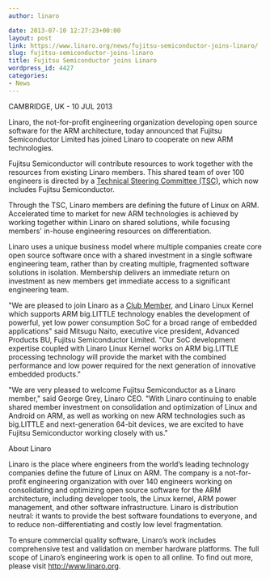 ```yaml
---
author: linaro

date: 2013-07-10 12:27:23+00:00
layout: post
link: https://www.linaro.org/news/fujitsu-semiconductor-joins-linaro/
slug: fujitsu-semiconductor-joins-linaro
title: Fujitsu Semiconductor joins Linaro
wordpress_id: 4427
categories:
- News
---
```


CAMBRIDGE, UK - 10 JUL 2013


Linaro, the not-for-profit engineering organization developing open source software for the ARM architecture, today announced that Fujitsu Semiconductor Limited has joined Linaro to cooperate on new ARM technologies.




Fujitsu Semiconductor will contribute resources to work together with the resources from existing Linaro members. This shared team of over 100 engineers is directed by a [Technical Steering Committee (TSC)](http://www.linaro.org/linux-on-arm/steering-committee), which now includes Fujitsu Semiconductor.




Through the TSC, Linaro members are defining the future of Linux on ARM. Accelerated time to market for new ARM technologies is achieved by working together within Linaro on shared solutions, while focusing members' in-house engineering resources on differentiation.




Linaro uses a unique business model where multiple companies create core open source software once with a shared investment in a single software engineering team, rather than by creating multiple, fragmented software solutions in isolation. Membership delivers an immediate return on investment as new members get immediate access to a significant engineering team.




"We are pleased to join Linaro as a [Club Member](http://www.linaro.org/members), and Linaro Linux Kernel which supports ARM big.LITTLE technology enables the development of powerful, yet low power consumption SoC for a broad range of embedded applications" said Mitsugu Naito, executive vice president, Advanced Products BU, Fujitsu Semiconductor Limited. "Our SoC development expertise coupled with Linaro Linux Kernel works on ARM big.LITTLE processing technology will provide the market with the combined performance and low power required for the next generation of innovative embedded products."




"We are very pleased to welcome Fujitsu Semiconductor as a Linaro member," said George Grey, Linaro CEO. "With Linaro continuing to enable shared member investment on consolidation and optimization of Linux and Android on ARM, as well as working on new ARM technologies such as big.LITTLE and next-generation 64-bit devices, we are excited to have Fujitsu Semiconductor working closely with us."





About Linaro




Linaro is the place where engineers from the world’s leading technology companies define the future of Linux on ARM. The company is a not-for-profit engineering organization with over 140 engineers working on consolidating and optimizing open source software for the ARM architecture, including developer tools, the Linux kernel, ARM power management, and other software infrastructure. Linaro is distribution neutral: it wants to provide the best software foundations to everyone, and to reduce non-differentiating and costly low level fragmentation.




To ensure commercial quality software, Linaro’s work includes comprehensive test and validation on member hardware platforms. The full scope of Linaro’s engineering work is open to all online. To find out more, please visit http://www.linaro.org.
